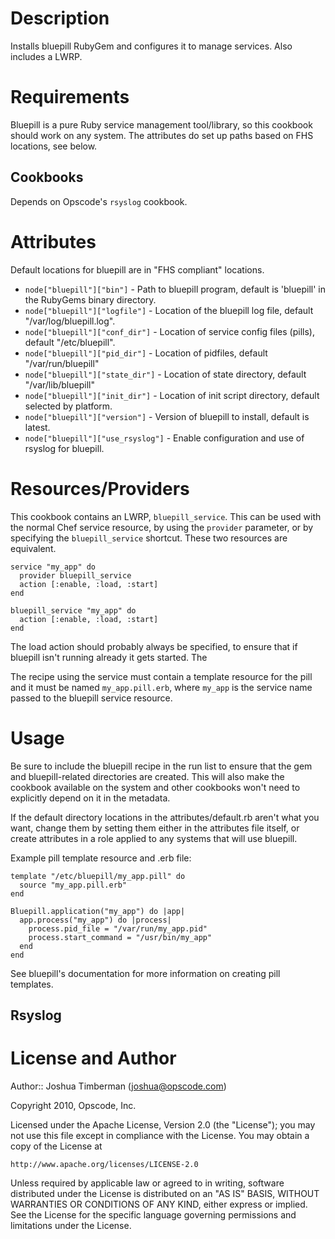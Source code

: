 Description
===========

Installs bluepill RubyGem and configures it to manage services. Also includes a LWRP.

Requirements
============

Bluepill is a pure Ruby service management tool/library, so this cookbook should work on any system. The attributes do set up paths based on FHS locations, see below.

Cookbooks
---------

Depends on Opscode's `rsyslog` cookbook.

Attributes
==========

Default locations for bluepill are in "FHS compliant" locations.

* `node["bluepill"]["bin"]` - Path to bluepill program, default is 'bluepill' in the RubyGems binary directory.
* `node["bluepill"]["logfile"]` - Location of the bluepill log file, default "/var/log/bluepill.log".
* `node["bluepill"]["conf_dir"]` - Location of service config files (pills), default "/etc/bluepill".
* `node["bluepill"]["pid_dir"]` - Location of pidfiles, default "/var/run/bluepill"
* `node["bluepill"]["state_dir"]` - Location of state directory, default "/var/lib/bluepill"
* `node["bluepill"]["init_dir"]` - Location of init script directory, default selected by platform.
* `node["bluepill"]["version"]` - Version of bluepill to install, default is latest.
* `node["bluepill"]["use_rsyslog"]` - Enable configuration and use of rsyslog for bluepill.

Resources/Providers
===================

This cookbook contains an LWRP, `bluepill_service`. This can be used with the normal Chef service resource, by using the `provider` parameter, or by specifying the `bluepill_service` shortcut. These two resources are equivalent.

    service "my_app" do
      provider bluepill_service
      action [:enable, :load, :start]
    end

    bluepill_service "my_app" do
      action [:enable, :load, :start]
    end

The load action should probably always be specified, to ensure that if bluepill isn't running already it gets started. The

The recipe using the service must contain a template resource for the pill and it must be named `my_app.pill.erb`, where `my_app` is the service name passed to the bluepill service resource.

Usage
=====

Be sure to include the bluepill recipe in the run list to ensure that the gem and bluepill-related directories are created. This will also make the cookbook available on the system and other cookbooks won't need to explicitly depend on it in the metadata.

If the default directory locations in the attributes/default.rb aren't what you want, change them by setting them either in the attributes file itself, or create attributes in a role applied to any systems that will use bluepill.

Example pill template resource and .erb file:

    template "/etc/bluepill/my_app.pill" do
      source "my_app.pill.erb"
    end

    Bluepill.application("my_app") do |app|
      app.process("my_app") do |process|
        process.pid_file = "/var/run/my_app.pid"
        process.start_command = "/usr/bin/my_app"
      end
    end

See bluepill's documentation for more information on creating pill templates.

Rsyslog
-------

License and Author
==================

Author:: Joshua Timberman (<joshua@opscode.com>)

Copyright 2010, Opscode, Inc.

Licensed under the Apache License, Version 2.0 (the "License");
you may not use this file except in compliance with the License.
You may obtain a copy of the License at

    http://www.apache.org/licenses/LICENSE-2.0

Unless required by applicable law or agreed to in writing, software
distributed under the License is distributed on an "AS IS" BASIS,
WITHOUT WARRANTIES OR CONDITIONS OF ANY KIND, either express or implied.
See the License for the specific language governing permissions and
limitations under the License.
